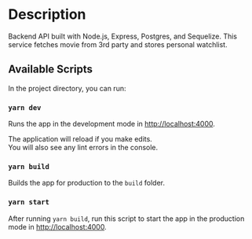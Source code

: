# Description
Backend API built with Node.js, Express, Postgres, and Sequelize. This service fetches movie from 3rd party and stores personal watchlist.

## Available Scripts

In the project directory, you can run:

### `yarn dev`

Runs the app in the development mode in [http://localhost:4000](http://localhost:4000).<br />

The application will reload if you make edits.<br />
You will also see any lint errors in the console.

### `yarn build`

Builds the app for production to the `build` folder.<br />

### `yarn start`

After running `yarn build`, run this script to start the app in the production mode in [http://localhost:4000](http://localhost:4000).<br />